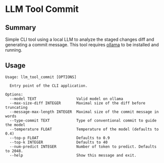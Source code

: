 # LLM Tool Commit

## Summary

Simple CLI tool using a local LLM to analyze the staged changes diff and generating a commit message. This tool requires [ollama](https://ollama.com/) to be installed and running.


## Usage

```console
Usage: llm_tool_commit [OPTIONS]

  Entry point of the CLI application.

Options:
  --model TEXT                  Valid model on ollama
  --max-size-diff INTEGER       Maximal size of the diff before truncating
  --message-max-length INTEGER  Maximal size of the commit message in words
  --type-commit TEXT            Type of conventional commit to guide the model
  --temperature FLOAT           Temperature of the model (defaults to 0.4)
  --top-p FLOAT                 Defaults to 0.9
  --top-k INTEGER               Defaults to 40
  --num-predict INTEGER         Number of token to predict. Defaults to 2048.
  --help                        Show this message and exit.
  ```